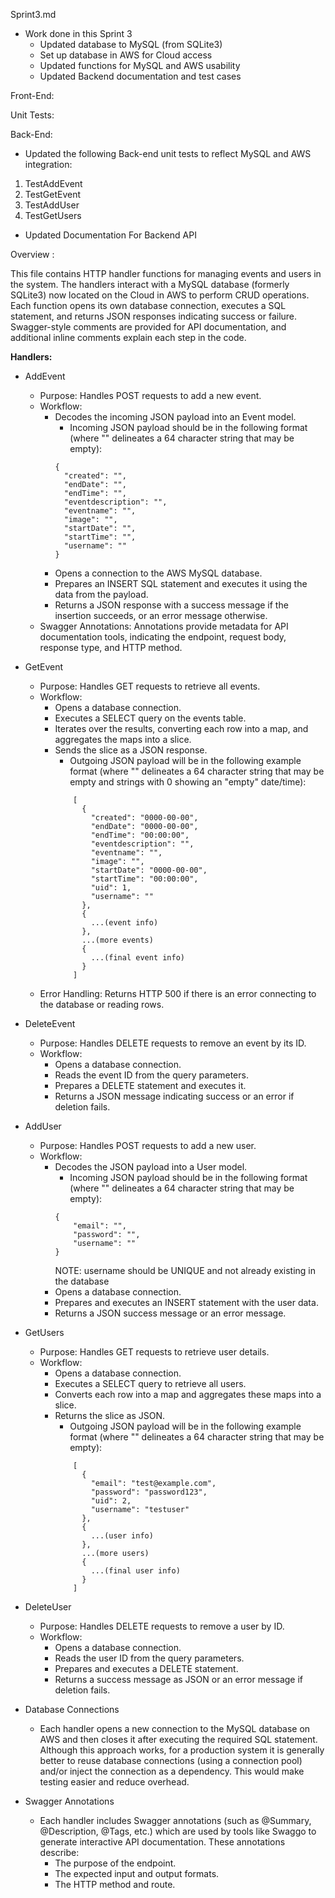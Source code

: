 Sprint3.md

- Work done in this Sprint 3
  - Updated database to MySQL (from SQLite3)
  - Set up database in AWS for Cloud access
  - Updated functions for MySQL and AWS usability
  - Updated Backend documentation and test cases


Front-End:

Unit Tests:



Back-End:
 - Updated the following Back-end unit tests to reflect MySQL and AWS integration:
  1. TestAddEvent
  2. TestGetEvent
  3. TestAddUser
  4. TestGetUsers
 - Updated Documentation For Backend API

Overview :

This file contains HTTP handler functions for managing events and users in the system. The handlers interact with a MySQL database (formerly SQLite3) now located on the Cloud in AWS to perform CRUD operations. Each function opens its own database connection, executes a SQL statement, and returns JSON responses indicating success or failure. Swagger-style comments are provided for API documentation, and additional inline comments explain each step in the code.

**Handlers:**

- AddEvent
  - Purpose: Handles POST requests to add a new event.
  - Workflow:
    - Decodes the incoming JSON payload into an Event model.
      - Incoming JSON payload should be in the following format (where "" delineates a 64 character string that may be empty):
      ```
      {
        "created": "",
        "endDate": "",
        "endTime": "",
        "eventdescription": "",
        "eventname": "",
        "image": "",
        "startDate": "",
        "startTime": "",
        "username": ""
      }
      ```
    - Opens a connection to the AWS MySQL database.
    - Prepares an INSERT SQL statement and executes it using the data from the payload.
    - Returns a JSON response with a success message if the insertion succeeds, or an error message otherwise.
  - Swagger Annotations: Annotations provide metadata for API documentation tools, indicating the endpoint, request body, response type, and HTTP method.

- GetEvent
  - Purpose: Handles GET requests to retrieve all events.
  - Workflow:
    - Opens a database connection.
    - Executes a SELECT query on the events table.
    - Iterates over the results, converting each row into a map, and aggregates the maps into a slice.
    - Sends the slice as a JSON response.
      - Outgoing JSON payload will be in the following example format (where "" delineates a 64 character string that may be empty and strings with 0 showing an "empty" date/time):
      ```
          [
            {
              "created": "0000-00-00",
              "endDate": "0000-00-00",
              "endTime": "00:00:00",
              "eventdescription": "",
              "eventname": "",
              "image": "",
              "startDate": "0000-00-00",
              "startTime": "00:00:00",
              "uid": 1,
              "username": ""
            },
            {
              ...(event info)
            },
            ...(more events)
            {
              ...(final event info)
            }
          ]
      ```
  - Error Handling: Returns HTTP 500 if there is an error connecting to the database or reading rows.

- DeleteEvent
  - Purpose: Handles DELETE requests to remove an event by its ID.
  - Workflow:
    - Opens a database connection.
    - Reads the event ID from the query parameters.
    - Prepares a DELETE statement and executes it.
    - Returns a JSON message indicating success or an error if deletion fails.

- AddUser
  - Purpose: Handles POST requests to add a new user.
  - Workflow:
    - Decodes the JSON payload into a User model.
      - Incoming JSON payload should be in the following format (where "" delineates a 64 character string that may be empty):
      ```
      {
          "email": "",
          "password": "",
          "username": ""
      }
      ```
      NOTE: username should be UNIQUE and not already existing in the database
    - Opens a database connection.
    - Prepares and executes an INSERT statement with the user data.
    - Returns a JSON success message or an error message.

- GetUsers
  - Purpose: Handles GET requests to retrieve user details.
  - Workflow:
    - Opens a database connection.
    - Executes a SELECT query to retrieve all users.
    - Converts each row into a map and aggregates these maps into a slice.
    - Returns the slice as JSON.
      - Outgoing JSON payload will be in the following example format (where "" delineates a 64 character string that may be empty):
      ```
          [
            {
              "email": "test@example.com",
              "password": "password123",
              "uid": 2,
              "username": "testuser"
            },
            {
              ...(user info)
            },
            ...(more users)
            {
              ...(final user info)
            }
          ]
      ```

- DeleteUser
  - Purpose: Handles DELETE requests to remove a user by ID.
  - Workflow:
    - Opens a database connection.
    - Reads the user ID from the query parameters.
    - Prepares and executes a DELETE statement.
    - Returns a success message as JSON or an error message if deletion fails.

- Database Connections
  - Each handler opens a new connection to the MySQL database on AWS and then closes it after executing the required SQL statement. Although this approach works, for a production system it is generally better to reuse database connections (using a connection pool) and/or inject the connection as a dependency. This would make testing easier and reduce overhead.

- Swagger Annotations
  - Each handler includes Swagger annotations (such as @Summary, @Description, @Tags, etc.) which are used by tools like Swaggo to generate interactive API documentation. These annotations describe:
    - The purpose of the endpoint.
    - The expected input and output formats.
    - The HTTP method and route.
